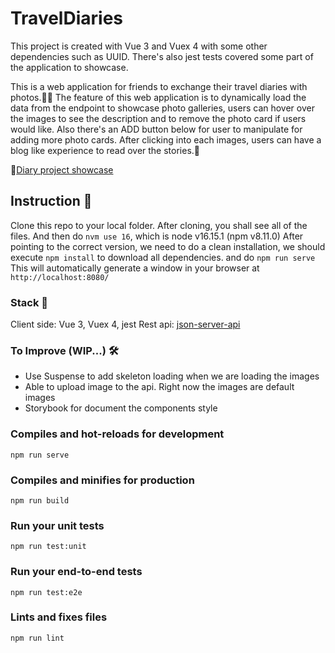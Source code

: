 # TravelDiaries
This project is created with Vue 3 and Vuex 4 with some other dependencies such as UUID. 
There's also jest tests covered some part of the application to showcase.

This is a web application for friends to exchange their travel diaries with photos.🧳🌸
The feature of this web application is to dynamically load the data from the endpoint to showcase photo galleries, users can hover over the images to see the description and to remove the photo card if users would like. Also there's an ADD button below for user to manipulate for adding more photo cards. After clicking into each images, users can have a blog like experience to read over the stories.🦄 


🎥[Diary project showcase](https://user-images.githubusercontent.com/42298152/187080776-fd5be087-d57b-4ca2-b009-b7c76d6bc89b.mp4)




## Instruction 📒
Clone this repo to your local folder.
After cloning, you shall see all of the files.
And then do `nvm use 16`, which is node v16.15.1 (npm v8.11.0) 
After pointing to the correct version, we need to do a clean installation, we should execute `npm install` to download all dependencies. and do `npm run serve`
This will automatically generate a window in your browser at `http://localhost:8080/` 

### Stack 🔎
Client side: Vue 3, Vuex 4, jest
Rest api: [json-server-api](https://github.com/UXDESIGNERLIN/json-server-api)

### To Improve (WIP...) 🛠️
- Use Suspense to add skeleton loading when we are loading the images
- Able to upload image to the api. Right now the images are default images
- Storybook for document the components style

### Compiles and hot-reloads for development
```
npm run serve
```

### Compiles and minifies for production
```
npm run build
```

### Run your unit tests
```
npm run test:unit
```

### Run your end-to-end tests
```
npm run test:e2e
```

### Lints and fixes files
```
npm run lint
```
